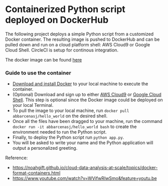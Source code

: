# Containerized Python script deployed on DockerHub 


The following project deploys a simple Python script from a customized Docker container. The resulting image is pushed to DockerHub and can be pulled down and run on a cloud platform shell: AWS Cloud9 or Google Cloud Shell. CircleCI is setup for continous integration.


The docker image can be found [here](https://hub.docker.com/repository/docker/abbarcenasj/hello_world)


### Guide to use the container
* [Download and install Docker](https://docs.docker.com/docker-for-mac/install/) to your local machine to execute the container.
* (Optional) Download and sign up to either [AWS Cloud9](https://aws.amazon.com/console/) or [Google Cloud Shell](https://cloud.google.com/shell). This step is optional since the Docker image could be deployed on your local Terminal.
* To pull the image to your local machine, run `docker pull abbarcenasj/hello_world` on the desired shell.
* Once all the files have been dragged to your machine, run the command `docker run -it abbarcenasj/hello_world bash` to create the environment needed to run the Python script.
* Finally, to deploy the Python script run `python app.py`.
* You will be asked to write your name and the Python application will output a personalized greeting.


Reference: 
* https://noahgift.github.io/cloud-data-analysis-at-scale/topics/docker-format-containers.html
* https://www.youtube.com/watch?v=WVifwRIwSmo&feature=youtu.be
